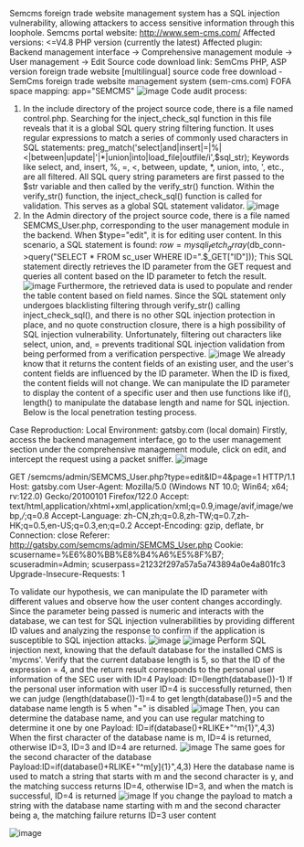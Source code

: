 Semcms foreign trade website management system has a SQL injection vulnerability, allowing attackers to access sensitive information through this loophole.
Semcms portal website: http://www.sem-cms.com/
Affected versions: <=V4.8 PHP version (currently the latest)
Affected plugin: Backend management interface -> Comprehensive management module -> User management -> Edit
Source code download link: SemCms PHP, ASP version foreign trade website [multilingual] source code free download - SemCms foreign trade website management system (sem-cms.com)
FOFA space mapping: app="SEMCMS"
![image](https://github.com/gatsby2003/Semcms/assets/135791683/c1c5f490-e1ca-4fbd-84ef-b0a3b9bc2a56)
Code audit process:
1. In the include directory of the project source code, there is a file named control.php. Searching for the inject_check_sql function in this file reveals that it is a global SQL query string filtering function. It uses regular expressions to match a series of commonly used characters in SQL statements: preg_match('select|and|insert|=|%|<|between|update|\'|\*|union|into|load_file|outfile/i',$sql_str);
Keywords like select, and, insert, %, =, <, between, update, *, union, into, ', etc., are all filtered. All SQL query string parameters are first passed to the $str variable and then called by the verify_str() function. Within the verify_str() function, the inject_check_sql() function is called for validation. This serves as a global SQL statement validator.
![image](https://github.com/gatsby2003/Semcms/assets/135791683/0a1ee01e-b5dc-4ab3-b05d-2cec03af8f81)
2. In the Admin directory of the project source code, there is a file named SEMCMS_User.php, corresponding to the user management module in the backend. When $type="edit", it is for editing user content. In this scenario, a SQL statement is found: $row = mysqli_fetch_array($db_conn->query("SELECT * FROM sc_user WHERE ID=".$_GET["ID"]));
This SQL statement directly retrieves the ID parameter from the GET request and queries all content based on the ID parameter to fetch the result.
![image](https://github.com/gatsby2003/Semcms/assets/135791683/5007ae1e-ebf9-461e-b15e-1b8741bf043b)
Furthermore, the retrieved data is used to populate and render the table content based on field names. Since the SQL statement only undergoes blacklisting filtering through verify_str() calling inject_check_sql(), and there is no other SQL injection protection in place, and no quote construction closure, there is a high possibility of SQL injection vulnerability. Unfortunately, filtering out characters like select, union, and, = prevents traditional SQL injection validation from being performed from a verification perspective.
![image](https://github.com/gatsby2003/Semcms/assets/135791683/39b30337-e16d-4c96-8cae-d519d0b5452b)
We already know that it returns the content fields of an existing user, and the user's content fields are influenced by the ID parameter. When the ID is fixed, the content fields will not change. We can manipulate the ID parameter to display the content of a specific user and then use functions like if(), length() to manipulate the database length and name for SQL injection. Below is the local penetration testing process.

Case Reproduction:
Local Environment: gatsby.com (local domain)
Firstly, access the backend management interface, go to the user management section under the comprehensive management module, click on edit, and intercept the request using a packet sniffer.
![image](https://github.com/gatsby2003/Semcms/assets/135791683/665d88bf-1ec7-499e-a0fd-d1ea936ab0dd)

GET /semcms/admin/SEMCMS_User.php?type=edit&ID=4&page=1 HTTP/1.1
Host: gatsby.com
User-Agent: Mozilla/5.0 (Windows NT 10.0; Win64; x64; rv:122.0) Gecko/20100101 Firefox/122.0
Accept: text/html,application/xhtml+xml,application/xml;q=0.9,image/avif,image/webp,*/*;q=0.8
Accept-Language: zh-CN,zh;q=0.8,zh-TW;q=0.7,zh-HK;q=0.5,en-US;q=0.3,en;q=0.2
Accept-Encoding: gzip, deflate, br
Connection: close
Referer: http://gatsby.com/semcms/admin/SEMCMS_User.php
Cookie: scusername=%E6%80%BB%E8%B4%A6%E5%8F%B7; scuseradmin=Admin; scuserpass=21232f297a57a5a743894a0e4a801fc3
Upgrade-Insecure-Requests: 1

To validate our hypothesis, we can manipulate the ID parameter with different values and observe how the user content changes accordingly. Since the parameter being passed is numeric and interacts with the database, we can test for SQL injection vulnerabilities by providing different ID values and analyzing the response to confirm if the application is susceptible to SQL injection attacks.
![image](https://github.com/gatsby2003/Semcms/assets/135791683/ab4aac3d-54f4-4421-8ffa-6e22274b8779)
![image](https://github.com/gatsby2003/Semcms/assets/135791683/cc9d573d-f703-4391-ae84-2c13d44c44a5)
Perform SQL injection next, knowing that the default database for the installed CMS is 'mycms'.
Verify that the current database length is 5, so that the ID of the expression = 4, and the return result corresponds to the personal user information of the SEC user with ID=4
Payload: ID=(length(database())-1) 
If the personal user information with user ID=4 is successfully returned, then we can judge (length(database())-1)=4 to get length(database())=5 and the database name length is 5 when "=" is disabled
![image](https://github.com/gatsby2003/Semcms/assets/135791683/267ccc3b-00e6-46a7-a76c-de29176389b0)
Then, you can determine the database name, and you can use regular matching to determine it one by one
Payload: ID=if(database()+RLIKE+"^m{1}",4,3)
When the first character of the database name is m, ID=4 is returned, otherwise ID=3, ID=3 and ID=4 are returned.
![image](https://github.com/gatsby2003/Semcms/assets/135791683/93e9d391-4e6f-412f-888a-0b240013de9e)
The same goes for the second character of the database
Payload:ID=if(database()+RLIKE+"^m[y]{1}",4,3)
Here the database name is used to match a string that starts with m and the second character is y, and the matching success returns ID=4, otherwise ID=3, and when the match is successful, ID=4 is returned
![image](https://github.com/gatsby2003/Semcms/assets/135791683/ace89938-3068-484c-b5d6-292441e90be3)
If you change the payload to match a string with the database name starting with m and the second character being a, the matching failure returns ID=3 user content

![image](https://github.com/gatsby2003/Semcms/assets/135791683/375e2251-adf1-4ae5-ab04-391c8b9dcc08)

